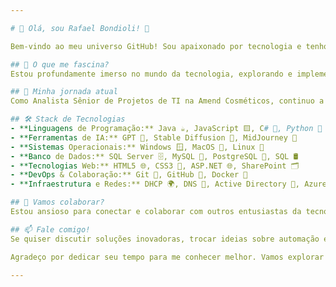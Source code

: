 ```yaml
---

# 👋 Olá, sou Rafael Bondioli! 🚀

Bem-vindo ao meu universo GitHub! Sou apaixonado por tecnologia e tenho uma carreira dedicada a desvendar os segredos da programação e da automação, com um foco especial em inteligência artificial. 🌟

## 👀 O que me fascina?
Estou profundamente imerso no mundo da tecnologia, explorando e implementando soluções que transformam ideias em realidades surpreendentes. Com especialização em inteligência artificial, automação, e APIs de assistentes inteligentes, estou sempre à frente, inovando com ferramentas de ponta como Stable Diffusion e MidJourney. 💡

## 🌱 Minha jornada atual
Como Analista Sênior de Projetos de TI na Amend Cosméticos, continuo a liderar iniciativas inovadoras para otimizar processos utilizando GPT e outras tecnologias emergentes. Estou em busca de oportunidades para aplicar minhas habilidades avançadas em projetos desafiadores e inovadores, com foco em inteligência artificial e automação. 📈

## 🛠️ Stack de Tecnologias
- **Linguagens de Programação:** Java ☕, JavaScript 🟨, C# 🔵, Python 🐍
- **Ferramentas de IA:** GPT 🤖, Stable Diffusion 🌌, MidJourney 🚀
- **Sistemas Operacionais:** Windows 🪟, MacOS 🍏, Linux 🐧
- **Banco de Dados:** SQL Server 🗄️, MySQL 🐬, PostgreSQL 🐘, SQL 🛢️
- **Tecnologias Web:** HTML5 🌐, CSS3 🎨, ASP.NET 🌐, SharePoint 🗂️
- **DevOps & Colaboração:** Git 🔗, GitHub 🐙, Docker 🐳
- **Infraestrutura e Redes:** DHCP 🌍, DNS 🔢, Active Directory 📂, Azure ☁️, Cisco Networks 🌐

## 💞️ Vamos colaborar?
Estou ansioso para conectar e colaborar com outros entusiastas da tecnologia na comunidade. Vamos elevar nossas habilidades juntos e transformar desafios em oportunidades através da colaboração. 🎩✨

## 📫 Fale comigo!
Se quiser discutir soluções inovadoras, trocar ideias sobre automação e IA, ou explorar colaborações, não hesite em me enviar um e-mail para [rafaeltecsuporte@gmail.com](mailto:rafaeltecsuporte@gmail.com) ou me adicione no LinkedIn aqui: [Rafael Bondioli](https://www.linkedin.com/in/rafael-bondioli-98069215/).

Agradeço por dedicar seu tempo para me conhecer melhor. Vamos explorar o que podemos criar juntos no mundo da programação e automação! 🌍

---
```

